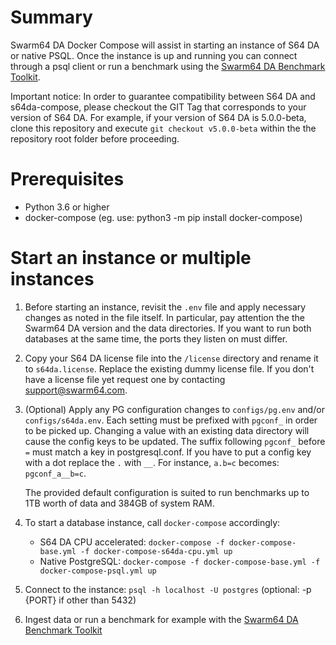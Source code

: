 # Summary

Swarm64 DA Docker Compose will assist in starting an instance of S64 DA or native PSQL.
Once the instance is up and running you can connect through a psql client or run
a benchmark using the [Swarm64 DA Benchmark Toolkit](https://github.com/swarm64/s64da-benchmark-toolkit).

Important notice: In order to guarantee compatibility between S64 DA and
s64da-compose, please checkout the GIT Tag that corresponds to your version of S64 DA.
For example, if your version of S64 DA is 5.0.0-beta, clone this repository and execute
`git checkout v5.0.0-beta` within the the repository root folder before proceeding.

# Prerequisites

- Python 3.6 or higher
- docker-compose (eg. use: python3 -m pip install docker-compose)


# Start an instance or multiple instances

1. Before starting an instance, revisit the `.env` file and apply necessary
   changes as noted in the file itself. In particular, pay attention the the
   Swarm64 DA version and the data directories. If you want to run both
   databases at the same time, the ports they listen on must differ.

2. Copy your S64 DA license file into the `/license` directory and rename it
   to `s64da.license`. Replace the existing dummy license file. If you don't
   have a license file yet request one by contacting support@swarm64.com.

3. (Optional) Apply any PG configuration changes to `configs/pg.env` and/or
   `configs/s64da.env`. Each setting must be prefixed with `pgconf_` in order
   to be picked up. Changing a value with an existing data directory will cause
   the config keys to be updated. The suffix following `pgconf_` before `=`
   must match a key in postgresql.conf. If you have to put a config key with a
   dot replace the `.` with `__`. For instance, `a.b=c` becomes:
   `pgconf_a__b=c`.

   The provided default configuration is suited to run benchmarks up to 1TB worth
   of data and 384GB of system RAM.

4. To start a database instance, call `docker-compose` accordingly:

   - S64 DA CPU accelerated: `docker-compose -f docker-compose-base.yml -f docker-compose-s64da-cpu.yml up`
   - Native PostgreSQL: `docker-compose -f docker-compose-base.yml -f docker-compose-psql.yml up`

6. Connect to the instance: `psql -h localhost -U postgres` (optional: -p {PORT} if other than 5432)

7. Ingest data or run a benchmark for example with the [Swarm64 DA Benchmark Toolkit](https://github.com/swarm64/s64da-benchmark-toolkit)
